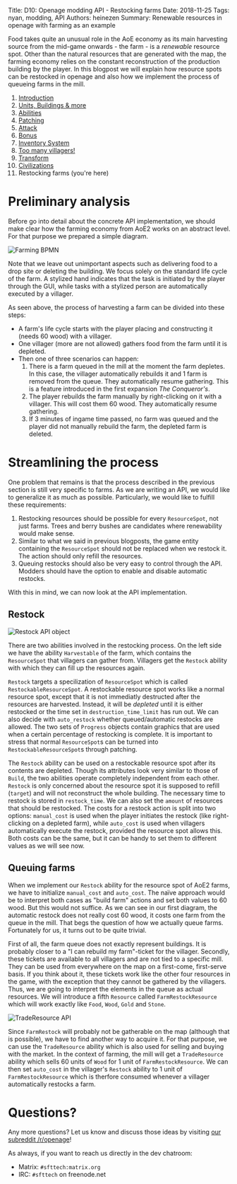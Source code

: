 Title: D10: Openage modding API - Restocking farms
Date: 2018-11-25
Tags: nyan, modding, API
Authors: heinezen
Summary: Renewable resources in openage with farming as an example

Food takes quite an unusual role in the AoE economy as its main harvesting source from the mid-game onwards - the farm - is a *renewable* resource spot. Other than the natural resources that are generated with the map, the farming economy relies on the constant reconstruction of the production building by the player. In this blogpost we will explain how resource spots can be restocked in openage and also how we implement the process of queueing farms in the mill.

1. [Introduction]({filename}/blog/D0000-openage_mod_api_intro.md)
2. [Units, Buildings & more]({filename}/blog/D0001-openage_mod_api_game_entity.md)
3. [Abilities]({filename}/blog/D0002-openage_mod_api_ability.md)
4. [Patching]({filename}/blog/D0003-openage_mod_api_patching.md)
5. [Attack]({filename}/blog/D0004-openage_mod_api_attack.md)
6. [Bonus]({filename}/blog/D0005-openage_mod_api_bonus.md)
7. [Inventory System]({filename}/blog/D0006-openage_mod_api_inventory.md)
8. [Too many villagers!]({filename}/blog/D0007-openage_mod_api_villager.md)
9. [Transform]({filename}/blog/D0008-openage_mod_api_transform.md)
10. [Civilizations]({filename}/blog/D0009-openage_mod_api_civ.md)
11. Restocking farms (you're here)

# Preliminary analysis

Before go into detail about the concrete API implementation, we should make clear how the farming economy from AoE2 works on an abstract level. For that purpose we prepared a simple diagram.

![Farming BPMN](images/D0010-farm-bpmn.svg)

Note that we leave out unimportant aspects such as delivering food to a drop site or deleting the building. We focus solely on the standard life cycle of the farm. A stylized hand indicates that the task is initiated by the player through the GUI, while tasks with a stylized person are automatically executed by a villager.

As seen above, the process of harvesting a farm can be divided into these steps:

* A farm's life cycle starts with the player placing and constructing it (needs 60 wood) with a villager.
* One villager (more are not allowed) gathers food from the farm until it is depleted.
* Then one of three scenarios can happen:
    1. There is a farm queued in the mill at the moment the farm depletes. In this case, the villager automatically rebuilds it and 1 farm is removed from the queue. They automatically resume gathering. This is a feature introduced in the first expansion *The Conqueror's*.
    2. The player rebuilds the farm manually by right-clicking on it with a villager. This will cost them 60 wood. They automatically resume gathering.
    3. If 3 minutes of ingame time passed, no farm was queued and the player did not manually rebuild the farm, the depleted farm is deleted.

# Streamlining the process

One problem that remains is that the process described in the previous section is still very specific to farms. As we are writing an API, we would like to generalize it as much as possible. Particularly, we would like to fulfill these requirements:

1. Restocking resources should be possible for every `ResourceSpot`, not just farms. Trees and berry bushes are candidates where renewability would make sense.
2. Similar to what we said in previous blogposts, the game entity containing the `ResourceSpot` should not be replaced when we restock it. The action should only refill the resources.
3. Queuing restocks should also be very easy to control through the API. Modders should have the option to enable and disable automatic restocks.

With this in mind, we can now look at the API implementation.

## Restock

![Restock API object](images/D0010-restock-api.png)

There are two abilities involved in the restocking process. On the left side we have the ability `Harvestable` of the farm, which contains the `ResourceSpot` that villagers can gather from. Villagers get the `Restock` ability with which they can fill up the resources again.

`Restock` targets a specilization of `ResourceSpot` which is called `RestockableResourceSpot`. A restockable resource spot works like a normal resource spot, except that it is not immediatly destructed after the resources are harvested. Instead, it will be *depleted* until it is either restocked or the time set in `destruction_time_limit` has run out. We can also decide with `auto_restock` whether queued/automatic restocks are allowed. The two sets of `Progress` objects contain graphics that are used when a certain percentage of restocking is complete. It is important to stress that normal `ResourceSpot`s can be turned into `RestockableResourceSpot`s through patching.

The `Restock` ability can be used on a restockable resource spot after its contents are depleted. Though its attributes look very similar to those of `Build`, the two abilities operate completely independent from each other. `Restock` is only concerned about the resource spot it is supposed to refill (`target`) and will not reconstruct the whole building. The necessary time to restock is stored in `restock_time`. We can also set the `amount` of resources that should be restocked. The costs for a restock action is split into two options: `manual_cost` is used when the player initiates the restock (like right-clicking on a depleted farm), while `auto_cost` is used when villagers automatically execute the restock, provided the resource spot allows this. Both costs can be the same, but it can be handy to set them to different values as we will see now.

## Queuing farms

When we implement our `Restock` ability for the resource spot of AoE2 farms, we have to initialize `manual_cost` and `auto_cost`. The naïve approach would be to interpret both cases as "build farm" actions and set both values to 60 wood. But this would not suffice. As we can see in our first diagram, the automatic restock does not really cost 60 wood, it costs one farm from the queue in the mill. That begs the question of how we actually queue farms. Fortunately for us, it turns out to be quite trivial. 

First of all, the farm queue does not exactly represent buildings. It is probably closer to a "I can rebuild my farm"-ticket for the villager. Secondly, these tickets are available to all villagers and are not tied to a specific mill. They can be used from everywhere on the map on a first-come, first-serve basis. If you think about it, these tickets work like the other four resources in the game, with the exception that they cannot be gathered by the villagers. Thus, we are going to interpret the elements in the queue as actual resources. We will introduce a fifth `Resource` called `FarmRestockResource` which will work exactly like `Food`, `Wood`, `Gold` and `Stone`.

![TradeResource API](images/D0010-trade-resource-api.png)

Since `FarmRestock` will probably not be gatherable on the map (although that is possible), we have to find another way to acquire it. For that purpose, we can use the `TradeResource` ability which is also used for selling and buying with the market. In the context of farming, the mill will get a `TradeResource` ability which sells 60 units of `Wood` for 1 unit of `FarmRestockResource`. We can then set `auto_cost` in the villager's `Restock` ability to 1 unit of `FarmRestockResource` which is therfore consumed whenever a villager automatically restocks a farm.

# Questions?

Any more questions? Let us know and discuss those ideas by visiting [our subreddit /r/openage](https://reddit.com/r/openage)!

As always, if you want to reach us directly in the dev chatroom:

* Matrix: `#sfttech:matrix.org`
* IRC: `#sfttech` on freenode.net
